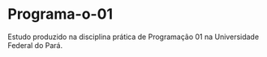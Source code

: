 # Programa-o-01
Estudo produzido na disciplina prática de Programação 01 na Universidade Federal do Pará.
